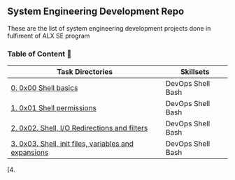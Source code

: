 ## System Engineering Development Repo
These are the list of system engineering development projects done in fulfiment of ALX SE program
### Table of Content :open_file_folder:
Task Directories | Skillsets
-----------------|----------
[0. 0x00 Shell basics](./0x00-shell_basics) | DevOps Shell Bash 
[1. 0x01 Shell permissions](./0x01-shell_permissions) | DevOps Shell Bash
[2. 0x02. Shell, I/O Redirections and filters](./0x02-shell_redirections) | DevOps Shell Bash
[3. 0x03. Shell, init files, variables and expansions](./0x03-shell_variables_expansions) | DevOps Shell Bash
[4. 
